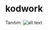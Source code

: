 # kodwork

Tanıtım: 
![alt text](https://lh3.googleusercontent.com/d/1wfznckbErCC5hsihScglu3VExQVMApwe "Logo Title Text 1")
